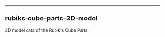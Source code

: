 ------------------------------------
 rubiks-cube-parts-3D-model
------------------------------------

 3D model data of the Rubik's Cube Parts.



